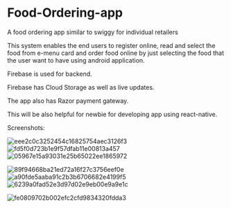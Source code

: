 # Food-Ordering-app
A food ordering app similar to swiggy for individual retailers

This system enables the end users to register online, read and select the food from e-menu card and order food online by just selecting the food that the user want to have using android application.

Firebase is used for backend.

Firebase has Cloud Storage as well as live updates.

The app also has Razor payment gateway.

This will be also helpful for newbie for developing app using react-native.

Screenshots:


![eee2c0c3252454c16825754aec3126f3](https://user-images.githubusercontent.com/46017529/92597067-734a9180-f2c4-11ea-8c91-d48b48b12450.jpg)
![fd5f0d723b1e9f57dfab11e00813a457](https://user-images.githubusercontent.com/46017529/92597169-a0973f80-f2c4-11ea-9179-8b96a9b3dd4c.jpg)
![05967e15a93031e25b65022ee1865972](https://user-images.githubusercontent.com/46017529/92597229-b73d9680-f2c4-11ea-996d-c58f41e5dcdb.jpg)


![89f94668ba21ed72a16f27c3756eef0e](https://user-images.githubusercontent.com/46017529/92597279-ca506680-f2c4-11ea-8cb0-5cc79984b439.jpg)
![a90fde5aaba91c2b3b6706682e4199f5](https://user-images.githubusercontent.com/46017529/92597323-dc320980-f2c4-11ea-8a6d-c2208c31b3d4.jpg)
![6239a0fad52e3d97d02e9eb00e9a9e1c](https://user-images.githubusercontent.com/46017529/92597378-ef44d980-f2c4-11ea-9f45-6d8fe68ddf5b.jpg)


![fe0809702b002efc2cfd9834320fdda3](https://user-images.githubusercontent.com/46017529/92597417-fc61c880-f2c4-11ea-9078-327ff4b12c1d.jpg)







